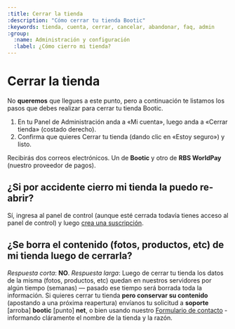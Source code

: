 ```yaml
---
:title: Cerrar la tienda
:description: "Cómo cerrar tu tienda Bootic"
:keywords: tienda, cuenta, cerrar, cancelar, abandonar, faq, admin
:group:
  :name: Administración y configuración
  :label: ¿Cómo cierro mi tienda?
---
```

# Cerrar la tienda

No **queremos** que llegues a este punto, pero a continuación te listamos los
pasos que debes realizar para cerrar tu tienda Bootic.

1. En tu Panel de Administración anda a «Mi cuenta», luego anda a «Cerrar
   tienda» (costado derecho).
2. Confirma que quieres Cerrar  tu tienda (dando clic en «Estoy seguro») y listo.

Recibirás dos correos electrónicos. Un de **Bootic** y otro de **RBS WorldPay**
(nuestro proveedor de pagos).

## ¿Si por accidente cierro mi tienda la puedo re-abrir?

Sí, ingresa al panel de control (aunque esté cerrada todavía tienes
acceso al panel de control) y luego [crea una suscripción][2].

## ¿Se borra el contenido (fotos, productos, etc) de mi tienda luego de cerrarla?

_Respuesta corta_: **NO**. _Respuesta larga_: Luego de cerrar tu tienda los
datos de la misma (fotos, productos, etc) quedan en nuestros servidores por algún tiempo
(semanas) — pasado ese tiempo será borrada toda la información. Si quieres
cerrar tu tienda **pero conservar su contenido** (apostando a una próxima
reapertura) envíanos tu solicitud a __soporte__ [arroba] __bootic__ [punto] __net__,
o bien usando nuestro [Formulario de contacto][1] - informando cláramente el
nombre de la tienda y la razón.


[1]:http://www.bootic.net/forms/contacto "Formulario de contacto"
[2]:/es/administracion/cuenta/cambiar-plan "Eligiendo plan y pagando tu tienda Bootic"
